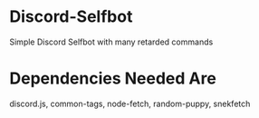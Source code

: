 # Discord-Selfbot
Simple Discord Selfbot with many retarded commands

# Dependencies Needed Are
discord.js,
common-tags,
node-fetch,
random-puppy,
snekfetch
